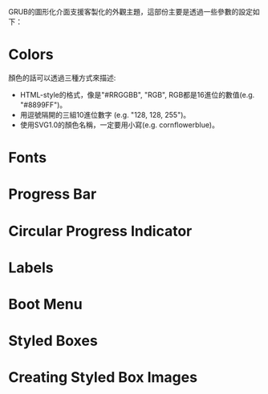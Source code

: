 GRUB的圖形化介面支援客製化的外觀主題，這部份主要是透過一些參數的設定如下：

# Colors
顏色的話可以透過三種方式來描述:

- HTML-style的格式，像是"#RRGGBB", "RGB", RGB都是16進位的數值(e.g. "#8899FF")。
- 用逗號隔開的三組10進位數字 (e.g. "128, 128, 255")。
- 使用SVG1.0的顏色名稱，一定要用小寫(e.g. cornflowerblue)。

# Fonts


# Progress Bar

# Circular Progress Indicator

# Labels

# Boot Menu

# Styled Boxes

# Creating Styled Box Images

